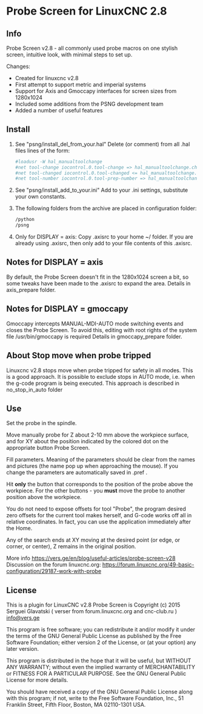 # Probe Screen for LinuxCNC 2.8

## Info

Probe Screen v2.8 - all commonly used probe macros on one stylish screen, intuitive look, with minimal steps to set up.

Сhanges:
- Created for linuxcnc v2.8
- First attempt to support metric and imperial systems
- Support for Axis and Gmoccapy interfaces for screen sizes from 1280x1024
- Included some additions from the PSNG development team
- Added a number of useful features

## Install

1. See "psng/install_del_from_your.hal"
   Delete (or comment) from all .hal files lines of the form:

   ```sh
   #loadusr -W hal_manualtoolchange
   #net tool-change iocontrol.0.tool-change => hal_manualtoolchange.change
   #net tool-changed iocontrol.0.tool-changed <= hal_manualtoolchange.changed
   #net tool-number iocontrol.0.tool-prep-number => hal_manualtoolchange.number
   ```

2. See "psng/install_add_to_your.ini" Add to your .ini settings, substitute your own constants.

3. The following folders from the archive are placed in configuration folder:

   ```sh
   /python
   /psng
   ```

4. Only for DISPLAY = axis: Copy .axisrc to your home ~/ folder. If you are already using .axisrc, then only add to your file contents of this .axisrc.

## Notes for DISPLAY = axis

By default, the Probe Screen doesn't fit in the 1280x1024 screen a bit, so some tweaks have been made to the .axisrc to expand the area. Details in axis_prepare folder.

## Notes for DISPLAY = gmoccapy

Gmoccapy intercepts MANUAL-MDI-AUTO mode switching events and closes the Probe Screen.
To avoid this, editing with root rights of the system file /usr/bin/gmoccapy is required
Details in gmoccapy_prepare folder.

## About Stop move when probe tripped

Linuxcnc v2.8 stops move when probe tripped for safety in all modes. This is a good approach.
It is possible to exclude stops in AUTO mode, i.e. when the g-code program is being executed.
This approach is described in no_stop_in_auto folder

## Use

Set the probe in the spindle.

Move manually probe for Z about 2-10 mm above the workpiece surface,
and for XY about the position indicated by the colored dot on the appropriate button Probe Screen.

Fill parameters. Meaning of the parameters should be clear from the names and pictures (the name pop up when approaching the mouse). If you change the parameters are automatically saved in .pref .

Hit **only** the button that corresponds to the position of the probe above the workpiece. For the other buttons - you **must** move the probe to another position above the workpiece.

You do not need to expose offsets for tool "Probe", the program desired zero offsets for the current tool makes herself, and G-code works off all in relative coordinates.
In fact, you can use the application immediately after the Home.

Any of the search ends at XY moving at the desired point (or edge, or corner, or center), Z remains in the original position.

More info <https://vers.ge/en/blog/useful-articles/probe-screen-v28>
Discussion on the forum linuxcnc.org: <https://forum.linuxcnc.org/49-basic-configuration/29187-work-with-probe>

## License

   This is a plugin for LinuxCNC v2.8
   Probe Screen is Copyright (c) 2015 Serguei Glavatski ( verser  from forum.linuxcnc.org and cnc-club.ru )
   <info@vers.ge>

   This program is free software; you can redistribute it and/or modify
   it under the terms of the GNU General Public License as published by
   the Free Software Foundation; either version 2 of the License, or
   (at your option) any later version.

   This program is distributed in the hope that it will be useful,
   but WITHOUT ANY WARRANTY; without even the implied warranty of
   MERCHANTABILITY or FITNESS FOR A PARTICULAR PURPOSE.  See the
   GNU General Public License for more details.

   You should have received a copy of the GNU General Public License
   along with this program; if not, write to the Free Software
   Foundation, Inc., 51 Franklin Street, Fifth Floor, Boston, MA 02110-1301 USA.
